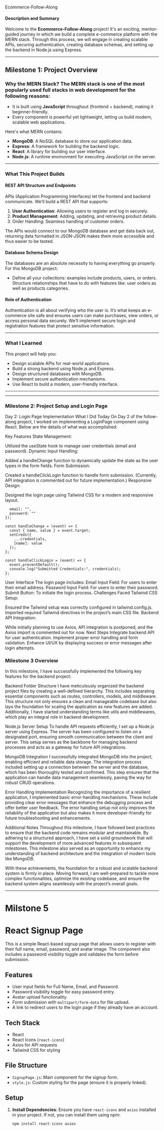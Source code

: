 Ecommerce-Follow-Along

#### **Description and Summary**

Welcome to the **Ecommerce-Follow-Along** project! It's an exciting, mentor-guided journey in which we build a complete e-commerce platform with the MERN stack. Through this process, we will engage in creating scalable APIs, securing authentication, creating database schemas, and setting up the backend in Node.js using Express.

---
##  **Milestone 1: Project Overview**
### Why the MERN Stack?   The MERN stack is one of the most popularly used full stacks in web development for the following reasons:
- It is built using **JavaScript** throughout (frontend + backend), making it beginner-friendly.
- Every component is powerful yet lightweight, letting us build modern, scalable web applications.

Here's what MERN contains:
- **MongoDB**: A NoSQL database to store our application data.
- **Express**: A framework for building the backend logic.
- **React**: A library for building our user interface.
- **Node.js**: A runtime environment for executing JavaScript on the server.

---

### **What This Project Builds**

#### **REST API Structure and Endpoints**
APIs (Application Programming Interfaces) let the frontend and backend communicate. We’ll build a REST API that supports:
1. **User Authentication**: Allowing users to register and log in securely.
2. **Product Management**: Adding, updating, and retrieving product details.
3. Order Handling:  Seamless handling of customer orders.

The APIs would connect to our MongoDB database and get data back out, returning data formatted in JSON-JSON makes them more accessible and thus easier to be tested.

#### Database Schema Design
The databases are an absolute necessity to having everything go properly. For this MongoDB project:
- Define all your collections: examples include products, users, or orders.
  Structure relationships that have to do with features like: user orders as well as products categories.

#### **Role of Authentication**
Authentication is all about verifying who the user is. It’s what keeps an e-commerce site safe and ensures users can make purchases, view orders, or access personal data securely. We’ll implement secure login and registration features that protect sensitive information.

---

### **What I Learned**
This project will help you:
- Design scalable APIs for real-world applications.
- Build a strong backend using Node.js and Express.
- Design structured databases with MongoDB.
- Implement secure authentication mechanisms.
- Use React to build a modern, user-friendly interface.

---

---

### **Milestone 2: Project Setup and Login Page**

Day 2: Login Page Implementation
What I Did Today
On Day 2 of the follow-along project, I worked on implementing a LoginPage component using React. Below are the details of what was accomplished:

Key Features
State Management:

Utilized the useState hook to manage user credentials (email and password).
Dynamic Input Handling:

Added a handleChange function to dynamically update the state as the user types in the form fields.
Form Submission:

Created a handleClickLogin function to handle form submission. (Currently, API integration is commented out for future implementation.)
Responsive Design:

Designed the login page using Tailwind CSS for a modern and responsive layout.

```const [credentials, setCreds] = useState({
  email: "",
  password: ""
});

const handleChange = (event) => {
  const { name, value } = event.target;
  setCreds({
    ...credentials,
    [name]: value
  });
};

const handleClickLogin = (event) => {
  event.preventDefault();
  console.log("Submitted Credentials:", credentials);
};
```

User Interface
The login page includes:
Email Input Field: For users to enter their email address.
Password Input Field: For users to enter their password.
Submit Button: To initiate the login process.
Challenges Faced
Tailwind CSS Setup:

Ensured the Tailwind setup was correctly configured in tailwind.config.js.
Imported required Tailwind directives in the project’s main CSS file.
Backend API Integration:

While initially planning to use Axios, API integration is postponed, and the Axios import is commented out for now.
Next Steps
Integrate backend API for user authentication.
Implement proper error handling and form validation.
Enhance UI/UX by displaying success or error messages after login attempts.

### Milestone 3 Overview
In this milestone, I have successfully implemented the following key features for the backend project:

Backend Folder Structure
I have meticulously organized the backend project files by creating a well-defined hierarchy. This includes separating essential components such as routes, controllers, models, and middleware. This structure not only ensures a clean and manageable codebase but also lays the foundation for scaling the application as new features are added. Additionally, I have started understanding terms like utils and middlewares, which play an integral role in backend development.

Node.js Server Setup
To handle API requests efficiently, I set up a Node.js server using Express. The server has been configured to listen on a designated port, ensuring smooth communication between the client and server. This setup serves as the backbone for managing backend processes and acts as a gateway for future API integrations.

MongoDB Integration
I successfully integrated MongoDB into the project, enabling efficient and reliable data storage. The integration process included setting up a connection between the server and the database, which has been thoroughly tested and confirmed. This step ensures that the application can handle data management seamlessly, paving the way for robust CRUD operations.

Error Handling Implementation
Recognizing the importance of a resilient application, I implemented basic error-handling mechanisms. These include providing clear error messages that enhance the debugging process and offer better user feedback. The error handling setup not only improves the reliability of the application but also makes it more developer-friendly for future troubleshooting and enhancements.

Additional Notes
Throughout this milestone, I have followed best practices to ensure that the backend code remains modular and maintainable. By adhering to a structured approach, I have set a solid groundwork that will support the development of more advanced features in subsequent milestones. This milestone also served as an opportunity to enhance my understanding of backend architecture and the integration of modern tools like MongoDB.

With these achievements, the foundation for a robust and scalable backend system is firmly in place. Moving forward, I am well-prepared to tackle more complex functionalities, optimize the existing codebase, and ensure the backend system aligns seamlessly with the project’s overall goals.

---

# Milstone 5

# React Signup Page

This is a simple React-based signup page that allows users to register with their full name, email, password, and avatar image. The component also includes a password visibility toggle and validates the form before submission.

## Features
- User input fields for Full Name, Email, and Password.
- Password visibility toggle for easy password entry.
- Avatar upload functionality.
- Form submission with `multipart/form-data` for file upload.
- A link to redirect users to the login page if they already have an account.

## Tech Stack
- React
- React Icons (`react-icons`)
- Axios for API requests
- Tailwind CSS for styling

## File Structure
- `SignupPage.js`: Main component for the signup form.
- `style.js`: Custom styling for the page (ensure it is properly linked).

## Setup

1. **Install Dependencies**:
   Ensure you have `react-icons` and `axios` installed in your project. If not, you can install them using npm:

   ```bash
   npm install react-icons axios
